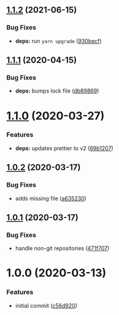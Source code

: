 ## [1.1.2](https://github.com/newhighsco/editor-config/compare/v1.1.1...v1.1.2) (2021-06-15)


### Bug Fixes

* **deps:** run `yarn upgrade` ([930becf](https://github.com/newhighsco/editor-config/commit/930becf59b99bd1b72b4e5ce7b6276de78ed5c34))

## [1.1.1](https://github.com/newhighsco/editor-config/compare/v1.1.0...v1.1.1) (2020-04-15)


### Bug Fixes

* **deps:** bumps lock file ([db89869](https://github.com/newhighsco/editor-config/commit/db8986939c5aafecfa01963b288c82d6ea13c433))

# [1.1.0](https://github.com/newhighsco/editor-config/compare/v1.0.2...v1.1.0) (2020-03-27)


### Features

* **deps:** updates prettier to v2 ([69b1207](https://github.com/newhighsco/editor-config/commit/69b12071a8eeb5c9e04d83da13cd96b187527e09))

## [1.0.2](https://github.com/newhighsco/editor-config/compare/v1.0.1...v1.0.2) (2020-03-17)


### Bug Fixes

* adds missing file ([a635230](https://github.com/newhighsco/editor-config/commit/a635230f77e1486a21f47b4d0c4d050551de8381))

## [1.0.1](https://github.com/newhighsco/editor-config/compare/v1.0.0...v1.0.1) (2020-03-17)


### Bug Fixes

* handle non-git repositories ([471f707](https://github.com/newhighsco/editor-config/commit/471f7072784eae4399faea90ac5fd33022f4b274))

# 1.0.0 (2020-03-13)


### Features

* initial commit ([c56d920](https://github.com/newhighsco/editor-config/commit/c56d9203ea7c371259003a0c7675a30bfcb708b4))
